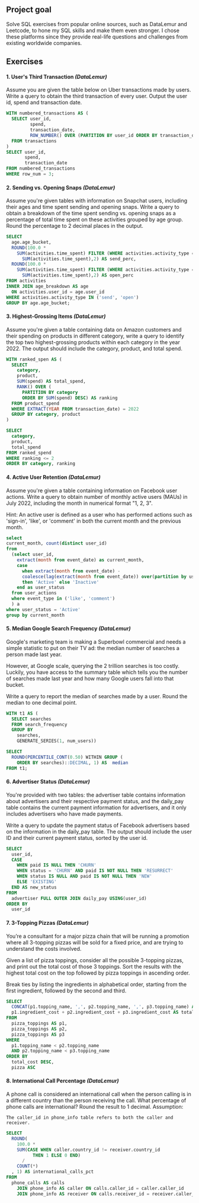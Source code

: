 ## Project goal
Solve SQL exercises from popular online sources, such as DataLemur and Leetcode, to hone my SQL skills and make them even stronger. I chose these platforms since they provide real-life questions and challenges from existing worldwide companies.

## Exercises

#### 1. User's Third Transaction _(DataLemur)_
Assume you are given the table below on Uber transactions made by users. Write a query to obtain the third transaction of every user. Output the user id, spend and transaction date.

``` sql
WITH numbered_transactions AS (
  SELECT user_id,
         spend,
         transaction_date,
         ROW_NUMBER() OVER (PARTITION BY user_id ORDER BY transaction_date) AS row_num
  FROM transactions
)
SELECT user_id,
       spend,
       transaction_date
FROM numbered_transactions
WHERE row_num = 3;
```

#### 2. Sending vs. Opening Snaps _(DataLemur)_
Assume you're given tables with information on Snapchat users, including their ages and time spent sending and opening snaps. Write a query to obtain a breakdown of the time spent sending vs. opening snaps as a percentage of total time spent on these activities grouped by age group. Round the percentage to 2 decimal places in the output.

```sql
SELECT 
  age.age_bucket, 
  ROUND(100.0 * 
    SUM(activities.time_spent) FILTER (WHERE activities.activity_type = 'send')/
      SUM(activities.time_spent),2) AS send_perc, 
  ROUND(100.0 * 
    SUM(activities.time_spent) FILTER (WHERE activities.activity_type = 'open')/
      SUM(activities.time_spent),2) AS open_perc
FROM activities
INNER JOIN age_breakdown AS age 
  ON activities.user_id = age.user_id 
WHERE activities.activity_type IN ('send', 'open') 
GROUP BY age.age_bucket;
```

#### 3. Highest-Grossing Items _(DataLemur)_
Assume you're given a table containing data on Amazon customers and their spending on products in different category, write a query to identify the top two highest-grossing products within each category in the year 2022. The output should include the category, product, and total spend.

```sql
WITH ranked_spen AS (
  SELECT 
    category, 
    product, 
    SUM(spend) AS total_spend,
    RANK() OVER (
      PARTITION BY category 
      ORDER BY SUM(spend) DESC) AS ranking 
  FROM product_spend
  WHERE EXTRACT(YEAR FROM transaction_date) = 2022
  GROUP BY category, product
)

SELECT 
  category, 
  product, 
  total_spend 
FROM ranked_spend 
WHERE ranking <= 2
ORDER BY category, ranking
```
#### 4. Active User Retention _(DataLemur)_
Assume you're given a table containing information on Facebook user actions. Write a query to obtain number of monthly active users (MAUs) in July 2022, including the month in numerical format "1, 2, 3".

Hint: An active user is defined as a user who has performed actions such as 'sign-in', 'like', or 'comment' in both the current month and the previous month.


```sql
select 
current_month, count(distinct user_id)
from 
  (select user_id, 
    extract(month from event_date) as current_month, 
    case 
      when extract(month from event_date) - 
      coalesce(lag(extract(month from event_date)) over(partition by user_id order by extract(month from event_date)), -1) = 1
      then 'Active' else 'Inactive' 
    end as user_status
  from user_actions
  where event_type in ('like', 'comment')
  ) a
where user_status = 'Active'
group by current_month
```

#### 5. Median Google Search Frequency _(DataLemur)_
Google's marketing team is making a Superbowl commercial and needs a simple statistic to put on their TV ad: the median number of searches a person made last year.

However, at Google scale, querying the 2 trillion searches is too costly. Luckily, you have access to the summary table which tells you the number of searches made last year and how many Google users fall into that bucket.

Write a query to report the median of searches made by a user. Round the median to one decimal point.


```sql
WITH t1 AS (
  SELECT searches
  FROM search_frequency
  GROUP BY 
    searches, 
    GENERATE_SERIES(1, num_users))

SELECT 
  ROUND(PERCENTILE_CONT(0.50) WITHIN GROUP (
    ORDER BY searches)::DECIMAL, 1) AS  median
FROM t1;
```

#### 6. Advertiser Status _(DataLemur)_
You're provided with two tables: the advertiser table contains information about advertisers and their respective payment status, and the daily_pay table contains the current payment information for advertisers, and it only includes advertisers who have made payments.

Write a query to update the payment status of Facebook advertisers based on the information in the daily_pay table. The output should include the user ID and their current payment status, sorted by the user id.

```sql
SELECT
  user_id,
  CASE
    WHEN paid IS NULL THEN 'CHURN'
    WHEN status = 'CHURN' AND paid IS NOT NULL THEN 'RESURRECT'
    WHEN status IS NULL AND paid IS NOT NULL THEN 'NEW'
    ELSE 'EXISTING'
  END AS new_status
FROM 
  advertiser FULL OUTER JOIN daily_pay USING(user_id)
ORDER BY 
  user_id
```
#### 7. 3-Topping Pizzas _(DataLemur)_

You’re a consultant for a major pizza chain that will be running a promotion where all 3-topping pizzas will be sold for a fixed price, and are trying to understand the costs involved.

Given a list of pizza toppings, consider all the possible 3-topping pizzas, and print out the total cost of those 3 toppings. Sort the results with the highest total cost on the top followed by pizza toppings in ascending order.

Break ties by listing the ingredients in alphabetical order, starting from the first ingredient, followed by the second and third.

```sql
SELECT
  CONCAT(p1.topping_name, ',', p2.topping_name, ',', p3.topping_name) AS pizza,
  p1.ingredient_cost + p2.ingredient_cost + p3.ingredient_cost AS total_cost
FROM
  pizza_toppings AS p1,
  pizza_toppings AS p2,
  pizza_toppings AS p3
WHERE
  p1.topping_name < p2.topping_name
  AND p2.topping_name < p3.topping_name
ORDER BY
  total_cost DESC,
  pizza ASC
```
#### 8. International Call Percentage _(DataLemur)_

A phone call is considered an international call when the person calling is in a different country than the person receiving the call. What percentage of phone calls are international? Round the result to 1 decimal. Assumption:

    The caller_id in phone_info table refers to both the caller and receiver.
    
```sql
SELECT
  ROUND(
    100.0 *
    SUM(CASE WHEN caller.country_id != receiver.country_id
          THEN 1 ELSE 0 END)
      /
    COUNT(*)
  , 1) AS international_calls_pct
FROM 
  phone_calls AS calls
    JOIN phone_info AS caller ON calls.caller_id = caller.caller_id
    JOIN phone_info AS receiver ON calls.receiver_id = receiver.caller_id
```
